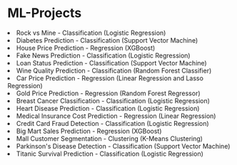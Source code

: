 # ML-Projects
<li>Rock vs Mine - Classification (Logistic Regression)</li>
<li>Diabetes Prediction - Classification (Support Vector Machine)</li>
<li>House Price Prediction - Regression (XGBoost)</li>
<li>Fake News Prediction - Classification (Logistic Regression)</li>
<li>Loan Status Prediction - Classification (Support Vector Machine)</li>
<li>Wine Quality Prediction - Classification (Random Forest Classifier) </li>
<li>Car Price Prediction - Regression (Linear Regression and Lasso Regression)</li>
<li>Gold Price Prediction - Regression (Random Forest Regressor)</li>
<li>Breast Cancer Classification - Classification (Logistic Regression)</li>
<li>Heart Disease Prediction - Classification (Logistic Regression)</li>
<li>Medical Insurance Cost Prediction - Regression (Linear Regression)</li>
<li>Credit Card Fraud Detection - Classification (Logistic Regression)</li>
<li>Big Mart Sales Prediction - Regression (XGBoost)</li>
<li>Mall Customer Segmentation - Clustering (K-Means Clustering)</li>
<li>Parkinson's Disease Detection - Classification (Support Vector Machine)</li>
<li>Titanic Survival Prediction - Classification (Logistic Regression)</li>

